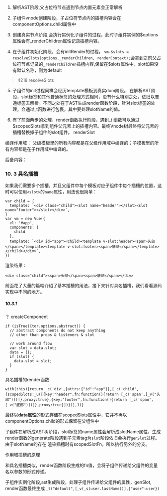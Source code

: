 
1. 解析AST阶段,父占位符节点遇到节点内置元素会正常解析

2. 子组件vnode创建阶段，子占位符节点内的插槽内容会在componentOptions.child属性中

3. 创建真实节点阶段,会执行实例化子组件的过程，此时子组件实例的$options属性会有_renderChildren属性记录插槽内容。



4. 在子组件初始化阶段，会有initRender的过程，
```vm.$slots = resolveSlots(options._renderChildren, renderContext);```会拿到之前父占位符节点记录的```_renderChildren```插槽内容,保留在$slots属性中，slot如果没有默认名称，则为default
> 4218 resolveSlots


5. 子组件的init过程同样会经历template模板到真实dom阶段。
在解析AST阶段，slot标签和其他普通标签的处理方式相同，没有什么特别之处，依旧以普通标签去解析。不同之处在于AST生成render函数阶段，针对slot标签的处理，会通过_t函数进行包裹，其中要处理slotName的值。


6. 有了前面两步的处理，render函数执行阶段，遇到_t 函数可以通过$scopedSlots拿到组件父元素上的插槽内容。最终Vnode树最终将父元素的插槽替换掉子组件的slot组件。 renderSlot

编译作用域：
父级模板里的所有内容都是在父级作用域中编译的；子模板里的所有内容都是在子作用域中编译的。


后备内容：


### 10. 3 具名插槽
如果我们需要多个插槽，并且父组件中每个模板对应子组件中每个插槽的位置，这时可以使用```<slot>```的```name```属性，用法也很简单：
```
var child = {
  template: `<div class="child"><slot name="header"></slot><slot name="footer"></slot></div>`,
}
var vm = new Vue({
  el: '#app',
  components: {
    child
  },
  template: `<div id="app"><child><template v-slot:header><span>头部</span></template><template v-slot:footer><span>底部</span></template></child></div>`,
})
```
渲染结果：
```
<div class="child"><span>头部</span><span>底部</span></div>
```
前面花了大量的篇幅介绍了基本插槽的用法，接下来针对具名插槽，我们看看源码实现中不同的地方。

##### 10.3.1 

？ createComponent
```
if (isTrue(Ctor.options.abstract)) {
  // abstract components do not keep anything
  // other than props & listeners & slot

  // work around flow
  var slot = data.slot;
  data = {};
  if (slot) {
    data.slot = slot;
  }
}
```

具名插槽的render函数
```
with(this){return _c('div',{attrs:{"id":"app"}},[_c('child',{scopedSlots:_u([{key:"header",fn:function(){return [_c('span',[_v("头部")])]},proxy:true},{key:"footer",fn:function(){return [_c('span',[_v("底部")])]},proxy:true}])})],1)}
```
最终以**data属性**的形式存储在scopedSlots属性中，它并不再以componentOptions.child的形式保留在父组件中





子组件在解析成AST树阶段，slot标签的name属性会解析成slotName属性，生成render函数的generate阶段遇到子元素tag为```slot```阶段依旧会执行```genSlot```过程。由于slotName的存在
渲染插槽时有scopedSlotFn，所以执行另外的分支。



作用域插槽的原理

和具名插槽类似，render函数阶段生成的fn值，会将子组件传递给父组件的变量名以参数的形式传递。

子组件实例化阶段,ast生成阶段，处理子组件传递给父组件的属性，genSlot, render函数最终生成
```_t("default",[_v(_s(user.lastName))],{"user":user})```

